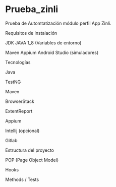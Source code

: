 # Prueba_zinli

Prueba de Automtatización módulo perfil App Zinli.

Requisitos de Instalación

JDK JAVA 1_8 (Variables de entorno)

Maven
Appium
Android Studio (simuladores)


Tecnologías

Java

TestNG

Maven

BrowserStack

ExtentReport

Appium

Intellij (opcional)

Gitlab

Estructura del proyecto

POP (Page Object Model)

Hooks

Methods / Tests
